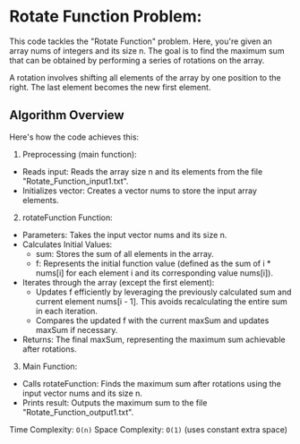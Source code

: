 # Rotate Function Problem:

This code tackles the "Rotate Function" problem. Here, you're given an array nums of integers and its size n. The goal is to find the maximum sum that can be obtained by performing a series of rotations on the array.

A rotation involves shifting all elements of the array by one position to the right. The last element becomes the new first element.

## Algorithm Overview

Here's how the code achieves this:

1. Preprocessing (main function):

- Reads input: Reads the array size n and its elements from the file "Rotate_Function_input1.txt".
- Initializes vector: Creates a vector nums to store the input array elements.

2. rotateFunction Function:

- Parameters: Takes the input vector nums and its size n.
- Calculates Initial Values:
  - sum: Stores the sum of all elements in the array.
  - f: Represents the initial function value (defined as the sum of i \* nums[i] for each element i and its corresponding value nums[i]).
- Iterates through the array (except the first element):
  - Updates f efficiently by leveraging the previously calculated sum and current element nums[i - 1]. This avoids recalculating the entire sum in each iteration.
  - Compares the updated f with the current maxSum and updates maxSum if necessary.
- Returns: The final maxSum, representing the maximum sum achievable after rotations.
  
3. Main Function:

- Calls rotateFunction: Finds the maximum sum after rotations using the input vector nums and its size n.
- Prints result: Outputs the maximum sum to the file "Rotate_Function_output1.txt".

Time Complexity: ```O(n)```
Space Complexity: ```O(1)``` (uses constant extra space)